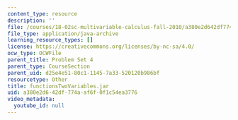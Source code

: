 ```yaml
---
content_type: resource
description: ''
file: /courses/18-02sc-multivariable-calculus-fall-2010/a380e2d642df774aaf6f0f1c54ea3776_functionsTwoVariables.jar
file_type: application/java-archive
learning_resource_types: []
license: https://creativecommons.org/licenses/by-nc-sa/4.0/
ocw_type: OCWFile
parent_title: Problem Set 4
parent_type: CourseSection
parent_uid: d25e4e51-80c1-1145-7a33-520120b986bf
resourcetype: Other
title: functionsTwoVariables.jar
uid: a380e2d6-42df-774a-af6f-0f1c54ea3776
video_metadata:
  youtube_id: null
---
```

